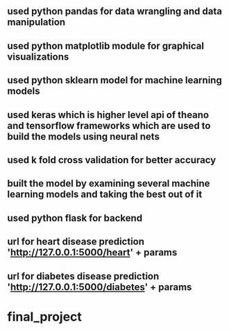 ## used python pandas for data wrangling and data manipulation
## used python matplotlib module for graphical visualizations
## used python sklearn model for machine learning models
## used keras which is higher level api of theano and tensorflow frameworks which are used to build the models using neural nets
## used k fold cross validation for better accuracy
## built the model by examining several machine learning models and taking the best out of it
## used python flask for backend

## url for heart disease prediction 'http://127.0.0.1:5000/heart' + params
## url for diabetes disease prediction 'http://127.0.0.1:5000/diabetes' + params  

# final_project

